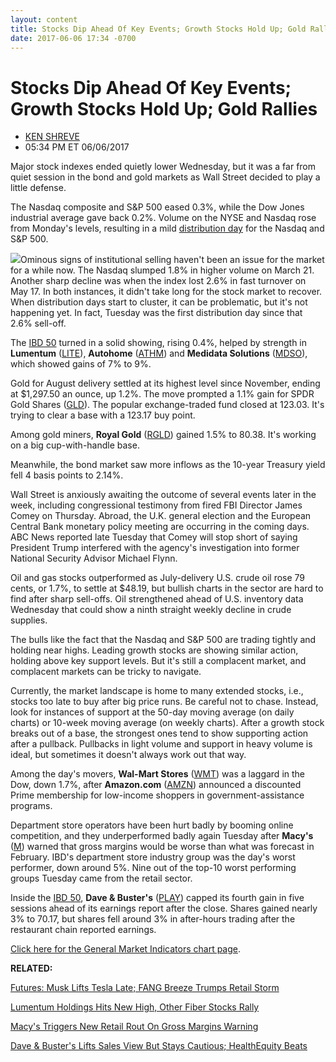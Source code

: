 ```yaml
---
layout: content
title: Stocks Dip Ahead Of Key Events; Growth Stocks Hold Up; Gold Rallies
date: 2017-06-06 17:34 -0700
---
```



Stocks Dip Ahead Of Key Events; Growth Stocks Hold Up; Gold Rallies
====================================================================




* [KEN SHREVE](https://www.investors.com/author/shrevek/ "Posts by KEN SHREVE")
* 05:34 PM ET 06/06/2017






 Major stock indexes ended quietly lower Wednesday, but it was a far from quiet session in the bond and gold markets as Wall Street decided to play a little defense.


The Nasdaq composite and S&P 500 eased 0.3%, while the Dow Jones industrial average gave back 0.2%. Volume on the NYSE and Nasdaq rose from Monday's levels, resulting in a mild [distribution day](http://education.investors.com/lesson.aspx?id=735759&sourceid=735764) for the Nasdaq and S&P 500.


![](https://www.investors.com/wp-content/uploads/2017/06/MP060617-148x300.png)Ominous signs of institutional selling haven't been an issue for the market for a while now. The Nasdaq slumped 1.8% in higher volume on March 21. Another sharp decline was when the index lost 2.6% in fast turnover on May 17. In both instances, it didn't take long for the stock market to recover. When distribution days start to cluster, it can be problematic, but it's not happening yet. In fact, Tuesday was the first distribution day since that 2.6% sell-off.


The [IBD 50](https://www.investors.com/stock-lists/ibd-50/ibd-50-performance/) turned in a solid showing, rising 0.4%, helped by strength in **Lumentum** ([LITE](https://research.investors.com/quote.aspx?symbol=LITE)), **Autohome** ([ATHM](https://research.investors.com/quote.aspx?symbol=ATHM)) and **Medidata Solutions** ([MDSO](https://research.investors.com/quote.aspx?symbol=MDSO)), which showed gains of 7% to 9%.


Gold for August delivery settled at its highest level since November, ending at $1,297.50 an ounce, up 1.2%. The move prompted a 1.1% gain for SPDR Gold Shares ([GLD](https://research.investors.com/quote.aspx?symbol=GLD)). The popular exchange-traded fund closed at 123.03. It's trying to clear a base with a 123.17 buy point.


Among gold miners, **Royal Gold** ([RGLD](https://research.investors.com/quote.aspx?symbol=RGLD)) gained 1.5% to 80.38. It's working on a big cup-with-handle base.


Meanwhile, the bond market saw more inflows as the 10-year Treasury yield fell 4 basis points to 2.14%.


Wall Street is anxiously awaiting the outcome of several events later in the week, including congressional testimony from fired FBI Director James Comey on Thursday. Abroad, the U.K. general election and the European Central Bank monetary policy meeting are occurring in the coming days. ABC News reported late Tuesday that Comey will stop short of saying President Trump interfered with the agency's investigation into former National Security Advisor Michael Flynn.


Oil and gas stocks outperformed as July-delivery U.S. crude oil rose 79 cents, or 1.7%, to settle at $48.19, but bullish charts in the sector are hard to find after sharp sell-offs. Oil strengthened ahead of U.S. inventory data Wednesday that could show a ninth straight weekly decline in crude supplies.


The bulls like the fact that the Nasdaq and S&P 500 are trading tightly and holding near highs. Leading growth stocks are showing similar action, holding above key support levels. But it's still a complacent market, and complacent markets can be tricky to navigate.


Currently, the market landscape is home to many extended stocks, i.e., stocks too late to buy after big price runs. Be careful not to chase. Instead, look for instances of support at the 50-day moving average (on daily charts) or 10-week moving average (on weekly charts). After a growth stock breaks out of a base, the strongest ones tend to show supporting action after a pullback. Pullbacks in light volume and support in heavy volume is ideal, but sometimes it doesn't always work out that way.


Among the day's movers, **Wal-Mart Stores** ([WMT](https://research.investors.com/quote.aspx?symbol=WMT)) was a laggard in the Dow, down 1.7%, after **Amazon.com** ([AMZN](https://research.investors.com/quote.aspx?symbol=AMZN)) announced a discounted Prime membership for low-income shoppers in government-assistance programs.


Department store operators have been hurt badly by booming online competition, and they underperformed badly again Tuesday after **Macy's** ([M](https://research.investors.com/quote.aspx?symbol=M)) warned that gross margins would be worse than what was forecast in February. IBD's department store industry group was the day's worst performer, down around 5%. Nine out of the top-10 worst performing groups Tuesday came from the retail sector.


Inside the [IBD 50](https://www.investors.com/stock-lists/ibd-50/ibd-50-performance/), **Dave & Buster's** ([PLAY](https://research.investors.com/quote.aspx?symbol=PLAY)) capped its fourth gain in five sessions ahead of its earnings report after the close. Shares gained nearly 3% to 70.17, but shares fell around 3% in after-hours trading after the restaurant chain reported earnings.


[Click here for the General Market Indicators chart page](https://www.investors.com/wp-content/uploads/2017/06/IBD0606154326GMI.pdf).


**RELATED:**


[Futures: Musk Lifts Tesla Late; FANG Breeze Trumps Retail Storm](https://www.investors.com/market-trend/stock-market-today/futures-musk-lifts-tesla-late-fang-breeze-trumps-retail-storm/)


[Lumentum Holdings Hits New High, Other Fiber Stocks Rally](https://www.investors.com/research/ibd-industry-themes/lumentum-holdings-hits-new-high-other-fiber-stocks-rally/)


[Macy's Triggers New Retail Rout On Gross Margins Warning](https://www.investors.com/news/macys-pulls-retail-sector-lower-after-warning-on-margins/)


[Dave & Buster's Lifts Sales View But Stays Cautious; HealthEquity Beats](https://www.investors.com/news/dave-busters-healthequity-report-earnings-after-the-close-3/)




